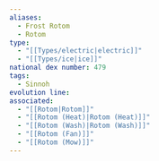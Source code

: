 ```yaml
---
aliases:
  - Frost Rotom
  - Rotom
type:
  - "[[Types/electric|electric]]"
  - "[[Types/ice|ice]]"
national dex number: 479
tags:
  - Sinnoh
evolution line: 
associated:
  - "[[Rotom|Rotom]]"
  - "[[Rotom (Heat)|Rotom (Heat)]]"
  - "[[Rotom (Wash)|Rotom (Wash)]]"
  - "[[Rotom (Fan)]]"
  - "[[Rotom (Mow)]]"
---
```

